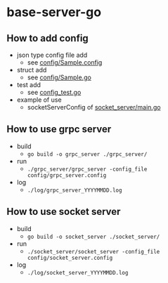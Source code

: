 # base-server-go

## How to add config
 - json type config file add
   - see [config/Sample.config](https://github.com/heaven-chp/base-server-go/blob/main/config/Sample.config)
 - struct add
   - see [config/Sample.go](https://github.com/heaven-chp/base-server-go/blob/main/config/Sample.go)
 - test add
   - see [config_test.go](https://github.com/heaven-chp/base-server-go/blob/main/config/Sample_test.go)
 - example of use
   - socketServerConfig of [socket_server/main.go](https://github.com/heaven-chp/base-server-go/blob/main/socket_server/main.go)

## How to use grpc server
 - build
   - `go build -o grpc_server ./grpc_server/`
 - run
   - `./grpc_server/grpc_server -config_file config/grpc_server.config`
 - log
   - `./log/grpc_server_YYYYMMDD.log`

## How to use socket server
 - build
   - `go build -o socket_server ./socket_server/`
 - run
   - `./socket_server/socket_server -config_file config/socket_server.config`
 - log
   - `./log/socket_server_YYYYMMDD.log`

